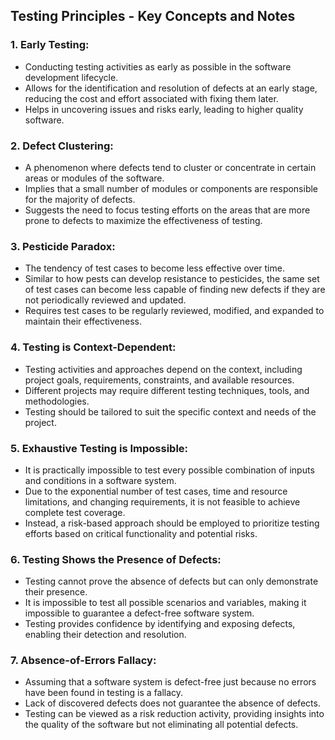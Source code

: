 ## Testing Principles - Key Concepts and Notes

### 1. Early Testing:
- Conducting testing activities as early as possible in the software development lifecycle.
- Allows for the identification and resolution of defects at an early stage, reducing the cost and effort associated with fixing them later.
- Helps in uncovering issues and risks early, leading to higher quality software.

### 2. Defect Clustering:
- A phenomenon where defects tend to cluster or concentrate in certain areas or modules of the software.
- Implies that a small number of modules or components are responsible for the majority of defects.
- Suggests the need to focus testing efforts on the areas that are more prone to defects to maximize the effectiveness of testing.

### 3. Pesticide Paradox:
- The tendency of test cases to become less effective over time.
- Similar to how pests can develop resistance to pesticides, the same set of test cases can become less capable of finding new defects if they are not periodically reviewed and updated.
- Requires test cases to be regularly reviewed, modified, and expanded to maintain their effectiveness.

### 4. Testing is Context-Dependent:
- Testing activities and approaches depend on the context, including project goals, requirements, constraints, and available resources.
- Different projects may require different testing techniques, tools, and methodologies.
- Testing should be tailored to suit the specific context and needs of the project.

### 5. Exhaustive Testing is Impossible:
- It is practically impossible to test every possible combination of inputs and conditions in a software system.
- Due to the exponential number of test cases, time and resource limitations, and changing requirements, it is not feasible to achieve complete test coverage.
- Instead, a risk-based approach should be employed to prioritize testing efforts based on critical functionality and potential risks.

### 6. Testing Shows the Presence of Defects:
- Testing cannot prove the absence of defects but can only demonstrate their presence.
- It is impossible to test all possible scenarios and variables, making it impossible to guarantee a defect-free software system.
- Testing provides confidence by identifying and exposing defects, enabling their detection and resolution.

### 7. Absence-of-Errors Fallacy:
- Assuming that a software system is defect-free just because no errors have been found in testing is a fallacy.
- Lack of discovered defects does not guarantee the absence of defects.
- Testing can be viewed as a risk reduction activity, providing insights into the quality of the software but not eliminating all potential defects.
